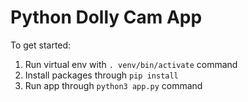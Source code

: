 # Python Dolly Cam App

To get started:

1. Run virtual env with `. venv/bin/activate` command
2. Install packages through `pip install`
3. Run app through `python3 app.py` command
